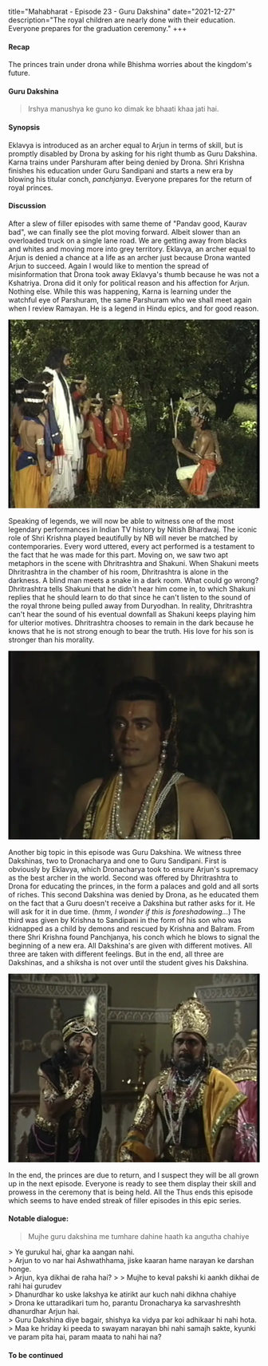 title="Mahabharat - Episode 23 - Guru Dakshina"
date="2021-12-27"
description="The royal children are nearly done with their education. Everyone prepares for the graduation ceremony."
+++
#### Recap 
The princes train under drona while Bhishma worries about the kingdom's future.

#### Guru Dakshina
> Irshya manushya ke guno ko dimak ke bhaati khaa jati hai.

#### Synopsis
Eklavya is introduced as an archer equal to Arjun in terms of skill, but is promptly disabled by Drona by asking for his right thumb as Guru Dakshina. Karna trains under Parshuram after being denied by Drona. Shri Krishna finishes his education under Guru Sandipani and starts a new era by blowing his titular conch, *panchjanya*. Everyone prepares for the return of royal princes.

#### Discussion
After a slew of filler episodes with same theme of "Pandav good, Kaurav bad",
we can finally see the plot moving forward. Albeit slower than an overloaded
truck on a single lane road. We are getting away from blacks and whites and
moving more into grey territory. Eklavya, an archer equal to Arjun is denied a
chance at a life as an archer just because Drona wanted Arjun to succeed. Again
I would like to mention the spread of misinformation that Drona took away
Eklavya's thumb because he was not a Kshatriya. Drona did it only for political
reason and his affection for Arjun. Nothing else. While this was happening,
Karna is learning under the watchful eye of Parshuram, the same Parshuram who
we shall meet again when I review Ramayan. He is a legend in Hindu epics, and
for good reason. 

![Eklavya meets Drona](/static/images/mahabharat/ep_23_2.webp)

Speaking of legends, we will now be able to witness one of the most legendary
performances in Indian TV history by Nitish Bhardwaj. The iconic role of Shri
Krishna played beautifully by NB will never be matched by contemporaries. Every
word uttered, every act performed is a testament to the fact that he was made
for this part. Moving on, we saw two apt metaphors in the scene with
Dhritrashtra and Shakuni. When Shakuni meets Dhritrashtra in the chamber of his
room, Dhritrashtra is alone in the darkness. A blind man meets a snake in a
dark room. What could go wrong? Dhritrashtra tells Shakuni that he didn't hear
him come in, to which Shakuni replies that he should learn to do that since he
can't listen to the sound of the royal throne being pulled away from Duryodhan.
In reality, Dhritrashtra can't hear the sound of his eventual downfall as
Shakuni keeps playing him for ulterior motives. Dhritrashtra chooses to remain
in the dark because he knows that he is not strong enough to bear the truth. His
love for his son is stronger than his morality.

![Nitish Bhardwaj as Shri Krishna](/static/images/mahabharat/ep_23_5.webp)

Another big topic in this episode was Guru Dakshina. We witness three
Dakshinas, two to Dronacharya and one to Guru Sandipani. First is obviously by
Eklavya, which Dronacharya took to ensure Arjun's supremacy as the best archer
in the world. Second was offered by Dhritrashtra to Drona for educating the
princes, in the form a palaces and gold and all sorts of riches. This second
Dakshina was denied by Drona, as he educated them on the fact that a Guru
doesn't receive a Dakshina but rather asks for it. He will ask for it in due
time. (*hmm, I wonder if this is foreshadowing...*) The third was given by
Krishna to Sandipani in the form of his son who was kidnapped as a child by
demons and rescued by Krishna and Balram. From there Shri Krishna found
Panchjanya, his conch which he blows to signal the beginning of a new era. All
Dakshina's are given with different motives. All three are taken with different
feelings. But in the end, all three are Dakshinas, and a shiksha is not over
until the student gives his Dakshina. 

![Blind man and the snake in a dark room](/static/images/mahabharat/ep_23_6.webp)

In the end, the princes are due to return, and I suspect they will be all grown up
in the next episode. Everyone is ready to see them display their skill and prowess 
in the ceremony that is being held. All the 
Thus ends this episode which seems to have ended streak of filler episodes in
this epic series. 



#### Notable dialogue:


> Mujhe guru dakshina me tumhare dahine haath ka angutha chahiye
<div></div>
> Ye gurukul hai, ghar ka aangan nahi. 
<div></div>
> Arjun to vo nar hai Ashwathhama, jiske kaaran hame narayan ke darshan honge.
<div></div>
> Arjun, kya dikhai de raha hai?
>
> Mujhe to keval pakshi ki aankh dikhai de rahi hai gurudev
<div></div>
> Dhanurdhar ko uske lakshya ke atirikt aur kuch nahi dikhna chahiye
<div></div>
> Drona ke uttaradikari tum ho, parantu Dronacharya ka sarvashreshth dhanurdhar Arjun hai.
<div></div>
> Guru Dakshina diye bagair, shishya ka vidya par koi adhikaar hi nahi hota.
<div></div>
> Maa ke hriday ki peeda to swayam narayan bhi nahi samajh sakte, kyunki ve param pita hai, param maata to nahi hai na?
<div></div>

#### To be continued

